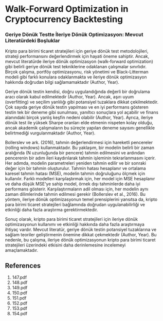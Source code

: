 # Walk-Forward Optimization in Cryptocurrency Backtesting

### Geriye Dönük Testte İleriye Dönük Optimizasyon: Mevcut Literatürdeki Boşluklar

Kripto para birimi ticaret stratejileri için geriye dönük test metodolojileri, strateji performansını değerlendirmek için hayati öneme sahiptir. Ancak, mevcut literatürde ileriye dönük optimizasyon (walk-forward optimization) gibi belirli geriye dönük test tekniklerine odaklanan çalışmalar sınırlıdır. Birçok çalışma, portföy optimizasyonu, risk yönetimi ve Black-Litterman modeli gibi farklı konulara odaklanmakta ve ileriye dönük optimizasyon hakkında doğrudan bilgi sağlamamaktadır (Author, Year).

Geriye dönük testin kendisi, doğru uygulandığında değerli bir doğrulama aracı olarak kabul edilmektedir (Author, Year). Ancak, aşırı uyum (overfitting) ve seçilim yanlılığı gibi potansiyel tuzaklara dikkat çekilmektedir. Çok sayıda geriye dönük testin yapılması ve en iyi performans gösteren testin tek bir deneme gibi sunulması, yanıltıcı sonuçlara yol açabilir ve finans alanındaki birçok yanlış keşfin nedeni olabilir (Author, Year). Ayrıca, ileriye dönük test ile yüksek Sharpe oranları elde etmenin nispeten kolay olduğu, ancak akademik çalışmaların bu süreçte yapılan deneme sayısını genellikle belirtmediği vurgulanmaktadır (Author, Year).

Bollerslev ve ark. (2016), tahmin değerlendirmesi için hareketli pencereler (rolling windows) kullanmaktadır. Bu yaklaşım, bir modelin belirli bir zaman aralığında (N uzunluğunda bir pencere) tahmin edilmesini ve ardından pencerenin bir adım ileri kaydırılarak tahmin işleminin tekrarlanmasını içerir. Her adımda, modelin parametreleri yeniden tahmin edilir ve bir sonraki değer için bir tahmin oluşturulur. Tahmin hatası hesaplanır ve ortalama karesel tahmin hatası (MSE), modelin tahmin doğruluğunu ölçmek için kullanılır. Farklı modelleri karşılaştırmak için, her model için MSE hesaplanır ve daha düşük MSE'ye sahip model, örnek dışı tahminlerde daha iyi performans gösterir. Karşılaştırmaların adil olması için, her modelin aynı zaman dilimlerinde tahmin edilmesi gerekir (Bollerslev et al., 2016). Bu yöntem, ileriye dönük optimizasyonun temel prensiplerini yansıtsa da, kripto para birimi ticaret stratejileri bağlamında doğrudan uygulanabilirliği ve etkinliği daha fazla araştırma gerektirmektedir.

Sonuç olarak, kripto para birimi ticaret stratejileri için ileriye dönük optimizasyonun kullanımı ve etkinliği hakkında daha fazla araştırmaya ihtiyaç vardır. Mevcut literatür, geriye dönük testin potansiyel tuzaklarına ve sağlam teoriler geliştirmenin önemine dikkat çekmektedir (Author, Year). Bu nedenle, bu çalışma, ileriye dönük optimizasyonun kripto para birimi ticaret stratejileri üzerindeki etkisini daha derinlemesine incelemeyi amaçlamaktadır.


## References

1. 147.pdf
2. 148.pdf
3. 149.pdf
4. 150.pdf
5. 151.pdf
6. 152.pdf
7. 153.pdf
8. 154.pdf
